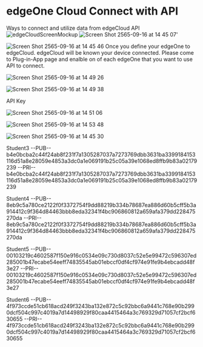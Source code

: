 # edgeOne Cloud Connect with API
Ways to connect and utilize data from edgeCloud API
![edgeCloudScreenMockup](https://user-images.githubusercontent.com/83510659/190584204-7320918f-5ffd-427c-9b8d-ae87f6b3a081.jpg)
![Screen Shot 2565-09-16 at 14 45 07](https://user-images.githubusercontent.com/83510659/190584936-ad59b2cf-8eba-4a3b-a387-680569f601fb.png)'


![Screen Shot 2565-09-16 at 14 45 46](https://user-images.githubusercontent.com/83510659/190584959-cbb39895-deb8-407d-9244-f06d6cc9f613.png)
Once you define your edgeOne to edgeCloud. edgeCloud will be known your device connected.
Please come to Plug-in-App page and enalble on of each edgeOne that you want to use API to connect.

![Screen Shot 2565-09-16 at 14 49 26](https://user-images.githubusercontent.com/83510659/190585625-797926b0-7561-474e-b8d4-32bce8815bca.png)

![Screen Shot 2565-09-16 at 14 49 38](https://user-images.githubusercontent.com/83510659/190585730-615121e0-f840-4818-958b-cf83c73b7e17.png)


API Key

![Screen Shot 2565-09-16 at 14 51 06](https://user-images.githubusercontent.com/83510659/190585965-730da08b-bd1a-4b8a-b6e6-f6d43b1fcd09.png)

![Screen Shot 2565-09-16 at 14 53 48](https://user-images.githubusercontent.com/83510659/190586547-211a53dc-0760-4fa2-a7e9-d93296294ee7.png)

![Screen Shot 2565-09-16 at 14 45 30](https://user-images.githubusercontent.com/83510659/190584947-e17ee88b-d98a-41ea-906b-a998b29a7096.png)


Student3
--PUB--
b4e0bcba2c44f24ab8f231f7a1305287037a7273769dbb3631ba3399184153116d51a8e28059e4853a3dc0a1e069191b25c05a39e1068ed8ffb9b83a02179239
--PRI--
b4e0bcba2c44f24ab8f231f7a1305287037a7273769dbb3631ba3399184153116d51a8e28059e4853a3dc0a1e069191b25c05a39e1068ed8ffb9b83a02179239


Student4
--PUB--
8eb9c5a780ce2122f0f3372754f9dd88219b334b78687ea886d60b5cff5b3a914412c9f364d84463bbb8eda32341f4bc906860812a659afa379dd228475270da
--PRI--
8eb9c5a780ce2122f0f3372754f9dd88219b334b78687ea886d60b5cff5b3a914412c9f364d84463bbb8eda32341f4bc906860812a659afa379dd228475270da


Student5
--PUB--
00103219c4602587f150e916c0534e09c730d8037c52e5e99472c596307ed285001b47ecabe54eeff74835545ab01ebccf0df4cf974e91fe9b4ebcadd48f3e27
--PRI--
00103219c4602587f150e916c0534e09c730d8037c52e5e99472c596307ed285001b47ecabe54eeff74835545ab01ebccf0df4cf974e91fe9b4ebcadd48f3e27




Student6
--PUB--
4f973ccde51cb618acd249f3243ba132e872c5c92bbc6a9441c768e90b2990dcf504c997c4019a7d14498929f80caa4415464a3c769329d71057cf2bcf630655
--PRI--
4f973ccde51cb618acd249f3243ba132e872c5c92bbc6a9441c768e90b2990dcf504c997c4019a7d14498929f80caa4415464a3c769329d71057cf2bcf630655
